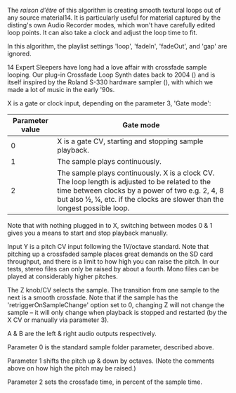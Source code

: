 
The *raison d'être* of this algorithm is creating smooth textural
loops out of any source material14. It is particularly useful for
material captured by the disting's own Audio Recorder modes, which
won't have carefully edited loop points. It can also take a clock and
adjust the loop time to fit.

In this algorithm, the playlist settings 'loop', 'fadeIn', 'fadeOut',
and 'gap' are ignored.

14 Expert Sleepers have long had a love affair with crossfade sample
looping. Our plug-in Crossfade Loop Synth dates back to 2004 () and is
itself inspired by the Roland S-330 hardware sampler (), with which we
made a lot of music in the early '90s.

X is a gate or clock input, depending on the parameter 3, 'Gate mode':

<table>
<thead>
<tr class="header">
<th><strong>Parameter value</strong></th>
<th><strong>Gate mode</strong></th>
</tr>
</thead>
<tbody>
<tr class="odd">
<td>0</td>
<td>X is a gate CV, starting and stopping sample playback.</td>
</tr>
<tr class="even">
<td>1</td>
<td>The sample plays continuously.</td>
</tr>
<tr class="odd">
<td>2</td>
<td>The sample plays continuously. X is a clock CV. The loop length is adjusted to be related to the time between clocks by a power of two e.g. 2, 4, 8 but also ½, ¼, etc. if the clocks are slower than the longest possible loop.</td>
</tr>
</tbody>
</table>

Note that with nothing plugged in to X, switching between modes 0 & 1 gives you a means to start and stop playback
manually.

Input Y is a pitch CV input following the 1V/octave standard. Note that pitching up a crossfaded sample places great
demands on the SD card throughput, and there is a limit to how high you can raise the pitch. In our tests, stereo files
can only be raised by about a fourth. Mono files can be played at considerably higher pitches.

The Z knob/CV selects the sample. The transition from one sample to the next is a smooth crossfade. Note that if the
sample has the
'retriggerOnSampleChange' option set to 0, changing Z will not change the sample – it will only change when playback is
stopped and restarted
(by the X CV or manually via parameter 3).

A & B are the left & right audio outputs respectively.

Parameter 0 is the standard sample folder parameter, described above.

Parameter 1 shifts the pitch up & down by octaves. (Note the comments above on how high the pitch may be raised.)

Parameter 2 sets the crossfade time, in percent of the sample time.
